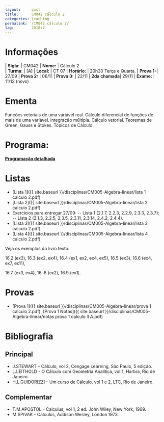 ```yaml
---
layout:     post
title:      CM042 cálculo 2
categories: teaching
permalink:  /CM042 cálculo 2/
tag:        2018s2
---
```


# Informações

  | **Sigla:**   | CM042
  | **Nome:**    | Cálculo 2  
  | **Turma:**   | [A]
  | **Local:**   | CT 07
  | **Horário:** | 20h30 Terça e Quarta. 
  | **Prova 1:** | 27/09
  | **Prova 2:** | 06/11
  | **Prova 3:** | 22/11
  | **2da chamada**| 29/11 
  | **Exame:**   | 11/12 (novo)

# Ementa

  Funções vetoriais de uma variável real. Cálculo diferencial de funções de mais de uma variável. 
  Integração múltipla. Cálculo vetorial. Teoremas de Green, Gauss e Stokes. Tópicos de Cálculo.

# Programa:
  
  **[Programação detalhada](http://www.mat.ufpr.br/documentos/programas/CM042.pdf)**

# Listas

  - [Lista 1]({{ site.baseurl }}/disciplinas/CM005-Algebra-linear/lista 1 calculo 2.pdf)
  - [Lista 2]({{ site.baseurl }}/disciplinas/CM005-Algebra-linear/lista 2 calculo 2.pdf)
  - Exercícios para entregar 27/09: 
    -- Lista 1 (2.1.7, 2.2.3, 2.2.9, 2.3.3, 2.3.7);
    -- Lista 2 (2.1.3, 2.2.5, 2.3.5, 2.3.11, 2.3.14, 2.4.2, 2.4.4).
  - [Lista 3]({{ site.baseurl }}/disciplinas/CM005-Algebra-linear/lista 3 calculo 2.pdf)
  - [Lista 4]({{ site.baseurl }}/disciplinas/CM005-Algebra-linear/lista 4 calculo 2.pdf)
  
  Veja os exemplos do livro texto: 
  
  16.2 (ex3), 16.3 (ex2, ex4), 16.4 (ex1, ex2, ex4, ex5), 16.5 (ex3), 16.6 (ex4, ex7, ex11), 
  
  16.7 (ex3, ex4), 16. 8 (ex2), 16.9 (ex1).

# Provas

   - [Prova 1]({{ site.baseurl }}/disciplinas/CM005-Algebra-linear/prova 1 calculo 2.pdf), [Prova 1 Notas]({{ site.baseurl }}/disciplinas/CM005-Algebra-linear/notas prova 1 calculo II A.pdf)

# Bibliografia

## Principal 

- J.STEWART – Cálculo, vol 2, Cengage Learning, São Paulo, 5 edição. 
- L.LEITHOLD - O Cálculo com Geometria Analítica, vol 1, Harbra, Rio de Janeiro.
- H.L.GUIDORIZZI – Um curso de Cálculo, vol 1 e 2, LTC, Rio de Janeiro.

## Complementar

- T.M.APOSTOL - Calculus, vol 1, 2 ed. John Wiley, New York, 1969.
- M.SPIVAK - Calculus, Addison Wesley, London 1973.
